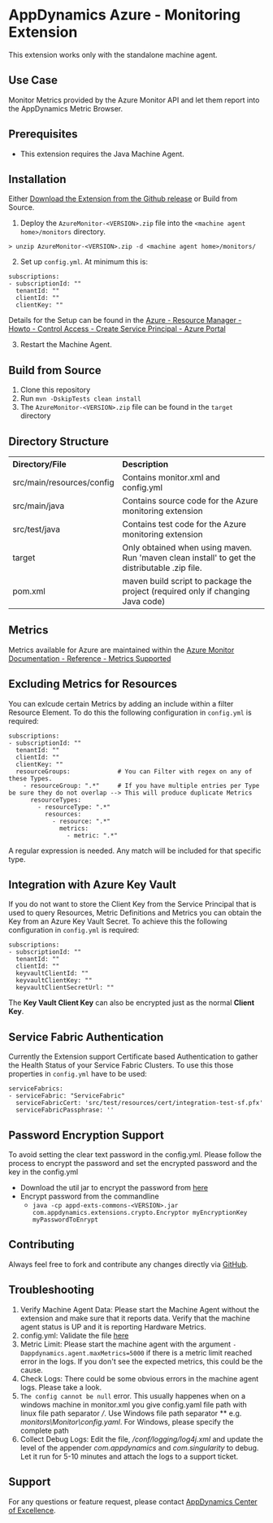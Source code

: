 # AppDynamics Azure - Monitoring Extension

This extension works only with the standalone machine agent.

## Use Case

Monitor Metrics provided by the Azure Monitor API and let them report into the AppDynamics Metric Browser.

## Prerequisites

 * This extension requires the Java Machine Agent.

## Installation

Either [Download the Extension from the Github release](https://github.com/michaelenglert/azure-monitoring-extension/releases) or Build from Source.

1. Deploy the `AzureMonitor-<VERSION>.zip` file into the `<machine agent home>/monitors` directory.

  `> unzip AzureMonitor-<VERSION>.zip -d <machine agent home>/monitors/`

2. Set up `config.yml`. At minimum this is:
  ```
subscriptions:
  - subscriptionId: ""
    tenantId: ""
    clientId: ""
    clientKey: ""
  ```
  Details for the Setup can be found in the [Azure - Resource Manager - Howto - Control Access - Create Service Principal - Azure Portal](https://docs.microsoft.com/en-us/azure/azure-resource-manager/resource-group-create-service-principal-portal)

3. Restart the Machine Agent.

## Build from Source

1. Clone this repository
2. Run `mvn -DskipTests clean install`
3. The `AzureMonitor-<VERSION>.zip` file can be found in the `target` directory

## Directory Structure

<table><tbody>
<tr>
<th align = 'left'> Directory/File </th>
<th align = 'left'> Description </th>
</tr>
<tr>
<td class='confluenceTd'> src/main/resources/config </td>
<td class='confluenceTd'> Contains monitor.xml and config.yml</td>
</tr>
<tr>
<td class='confluenceTd'> src/main/java </td>
<td class='confluenceTd'> Contains source code for the Azure monitoring extension </td>
</tr>
<tr>
<td class='confluenceTd'> src/test/java </td>
<td class='confluenceTd'> Contains test code for the Azure monitoring extension </td>
</tr>
<tr>
<td class='confluenceTd'> target </td>
<td class='confluenceTd'> Only obtained when using maven. Run 'maven clean install' to get the distributable .zip file. </td>
</tr>
<tr>
<td class='confluenceTd'> pom.xml </td>
<td class='confluenceTd'> maven build script to package the project (required only if changing Java code) </td>
</tr>
</tbody>
</table>

## Metrics

Metrics available for Azure are maintained within the [Azure Monitor Documentation - Reference - Metrics Supported](https://docs.microsoft.com/en-us/azure/monitoring-and-diagnostics/monitoring-supported-metrics)

## Excluding Metrics for Resources

You can exlcude certain Metrics by adding an include within a filter Resource Element. To do this the following configuration in `config.yml` is required:
  ```
subscriptions:
  - subscriptionId: ""
    tenantId: ""
    clientId: ""
    clientKey: ""
    resourceGroups:             # You can Filter with regex on any of these Types.
      - resourceGroup: ".*"     # If you have multiple entries per Type be sure they do not overlap --> This will produce duplicate Metrics
        resourceTypes:
          - resourceType: ".*"
            resources:
              - resource: ".*"
                metrics:
                  - metric: ".*"
  ```
A regular expression is needed. Any match will be included for that specific type.

## Integration with Azure Key Vault

If you do not want to store the Client Key from the Service Principal that is used to query Resources, Metric Definitions and Metrics you can obtain the Key from an Azure Key Vault Secret.
To achieve this the following configuration in `config.yml` is required:
  ```
subscriptions:
  - subscriptionId: ""
    tenantId: ""
    clientId: ""
    keyvaultClientId: ""
    keyvaultClientKey: ""
    keyvaultClientSecretUrl: ""
  ```
The **Key Vault Client Key** can also be encrypted just as the normal **Client Key**.

## Service Fabric Authentication

Currently the Extension support Certificate based Authentication to gather the Health Status of your Service Fabric Clusters. To use this those properties in `config.yml` have to be used:

  ```
serviceFabrics:
  - serviceFabric: "ServiceFabric"
    serviceFabricCert: 'src/test/resources/cert/integration-test-sf.pfx'
    serviceFabricPassphrase: ''
  ```

## Password Encryption Support

To avoid setting the clear text password in the config.yml. Please follow the process to encrypt the password and set the encrypted password and the key in the config.yml

* Download the util jar to encrypt the password from [here](https://github.com/Appdynamics/maven-repo/raw/master/releases/com/appdynamics/appd-exts-commons/2.0.4/appd-exts-commons-2.0.4.jar)
* Encrypt password from the commandline 
  * `java -cp appd-exts-commons-<VERSION>.jar com.appdynamics.extensions.crypto.Encryptor myEncryptionKey myPasswordToEnrypt`

## Contributing

Always feel free to fork and contribute any changes directly via [GitHub](https://github.com/michaelenglert/azure-monitoring-extension).

## Troubleshooting

1. Verify Machine Agent Data: Please start the Machine Agent without the extension and make sure that it reports data. Verify that the machine agent status is UP and it is reporting Hardware Metrics.
2. config.yml: Validate the file [here](http://www.yamllint.com/)
3. Metric Limit: Please start the machine agent with the argument `-Dappdynamics.agent.maxMetrics=5000` if there is a metric limit reached error in the logs. If you don't see the expected metrics, this could be the cause.
4. Check Logs: There could be some obvious errors in the machine agent logs. Please take a look.
5. `The config cannot be null` error.
   This usually happenes when on a windows machine in monitor.xml you give config.yaml file path with linux file path separator */*. Use Windows file path separator *\* e.g. *monitors\Monitor\config.yaml*. For Windows, please specify
   the complete path
6. Collect Debug Logs: Edit the file, *<MachineAgent>/conf/logging/log4j.xml* and update the level of the appender *com.appdynamics* and *com.singularity* to debug. Let it run for 5-10 minutes and attach the logs to a support ticket.

## Support

For any questions or feature request, please contact [AppDynamics Center of Excellence](mailto:help@appdynamics.com).
